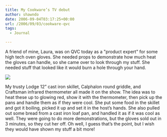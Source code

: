 ```yaml
---
title: My Cookware’s TV debut
author: shawndo
date: 2006-09-04T03:17:25+00:00
url: /2006/09/03/cookware-qvc
tags:
  - Journal

---
```

A friend of mine, Laura, was on QVC today as a "product expert" for some high tech oven gloves. She needed props to demonstrate how much heat the gloves can handle, so she came over to look through my stuff. She needed stuff that looked like it would burn a hole through your hand.

![](/images/2006/09/20060913-laura_qvc.jpg)

My trusty Lodge 12” cast iron skillet, Calphalon round griddle, and Craftsman infrared thermometer all made it on the show. The idea was to heat these up to glowing red, show it with the thermometer, then pick up the pans and handle them as if they were cool. She put some food in the skillet and got it boiling, picked it up and set it in the host’s hands. She also pulled out some bread from a cast iron loaf pan, and handled it as if it was cool as well. They were going to do more demonstrations, but the gloves sold out in 3 minutes, so they cut her off. Oh well, I guess that’s the point, but I wish they would have shown my stuff a bit more!
